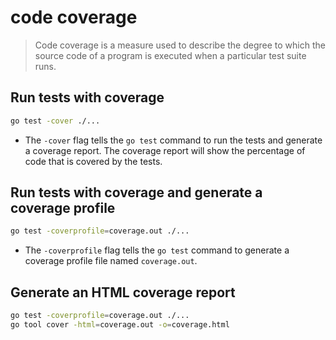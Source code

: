 # code coverage
> Code coverage is a measure used to describe the degree to which the source code of a program is executed when a particular test suite runs.

## Run tests with coverage
```bash
go test -cover ./...
```
- The `-cover` flag tells the `go test` command to run the tests and generate a coverage report. The coverage report will show the percentage of code that is covered by the tests.

## Run tests with coverage and generate a coverage profile
```bash
go test -coverprofile=coverage.out ./...
```
- The `-coverprofile` flag tells the `go test` command to generate a coverage profile file named `coverage.out`.

## Generate an HTML coverage report
```bash
go test -coverprofile=coverage.out ./...
go tool cover -html=coverage.out -o=coverage.html
```

